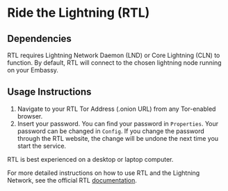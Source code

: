 # Ride the Lightning (RTL)

## Dependencies

RTL requires Lightning Network Daemon (LND) or Core Lightning (CLN) to function. By default, RTL will connect to the chosen lightning node running on your Embassy.

## Usage Instructions

1. Navigate to your RTL Tor Address (.onion URL) from any Tor-enabled browser.
1. Insert your password. You can find your password in `Properties`. Your password can be changed in `Config`. If you change the password through the RTL website, the change will be undone the next time you start the service.

RTL is best experienced on a desktop or laptop computer.

For more detailed instructions on how to use RTL and the Lightning Network, see the official RTL [documentation](https://github.com/Ride-The-Lightning/RTL).
